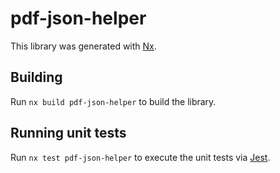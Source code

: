 # pdf-json-helper

This library was generated with [Nx](https://nx.dev).

## Building

Run `nx build pdf-json-helper` to build the library.

## Running unit tests

Run `nx test pdf-json-helper` to execute the unit tests via [Jest](https://jestjs.io).
